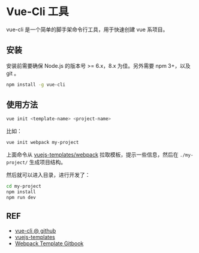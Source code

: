 # Vue-Cli 工具

vue-cli 是一个简单的脚手架命令行工具，用于快速创建 vue 系项目。

## 安装

安装前需要确保 Node.js 的版本号 >= 6.x，8.x 为佳。另外需要 npm 3+，以及 git 。

```bash
npm install -g vue-cli
```

## 使用方法

```bash
vue init <template-name> <project-name>
```

比如：

```bash
vue init webpack my-project
```

上面命令从 [vuejs-templates/webpack][webpack] 拉取模板，提示一些信息，然后在 `./my-project/` 生成项目结构。

然后就可以进入目录，进行开发了：

```sh
cd my-project
npm install
npm run dev
```

## REF

- [vue-cli @ github][cli]
- [vuejs-templates][webpack]
- [Webpack Template Gitbook][webpack-templates]

[cli]: https://github.com/vuejs/vue-cli
[webpack]: https://github.com/vuejs-templates/webpack
[webpack-templates]: https://vuejs-templates.github.io/webpack/